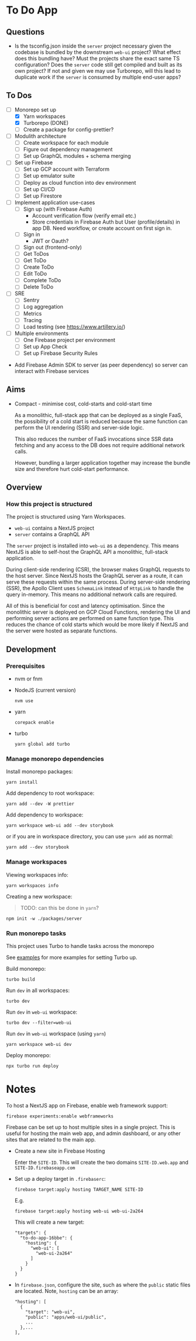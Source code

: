 # To Do App

## Questions

- Is the tsconfig.json inside the `server` project necessary given the codebase is bundled by the
  downstream `web-ui` project? What effect does this bundling have? Must the projects share the
  exact same TS configuration? Does the `server` code still get compiled and built as its own
  project? If not and given we may use Turborepo, will this lead to duplicate work if the `server`
  is consumed by multiple end-user apps?


## To Dos

- [ ] Monorepo set up
  - [x] Yarn workspaces
  - [x] Turborepo (DONE)
  - [ ] Create a package for config-prettier?
- [ ] Modulith architecture
  - [ ] Create workspace for each module
  - [ ] Figure out dependency management
  - [ ] Set up GraphQL modules + schema merging
- [ ] Set up Firebase
  - [ ] Set up GCP account with Terraform 
  - [ ] Set up emulator suite
  - [ ] Deploy as cloud function into dev environment
  - [ ] Set up CI/CD
  - [ ] Set up Firestore
- [ ] Implement application use-cases
  - [ ] Sign up (with Firebase Auth)
    - Account verification flow (verify email etc.)
    - Store credentials in Firebase Auth but User (profile/details)
      in app DB. Need workflow, or create account on first sign in.
  - [ ] Sign in
    - JWT or Oauth?
  - [ ] Sign out (frontend-only)
  - [ ] Get ToDos
  - [ ] Get ToDo
  - [ ] Create ToDo
  - [ ] Edit ToDo
  - [ ] Complete ToDo
  - [ ] Delete ToDo
- [ ] SRE
  - [ ] Sentry
  - [ ] Log aggregation 
  - [ ] Metrics
  - [ ] Tracing
  - [ ] Load testing (see https://www.artillery.io/)
- [ ] Multiple environments
  - [ ] One Firebase project per environment
  - [ ] Set up App Check
  - [ ] Set up Firebase Security Rules

- Add Firebase Admin SDK to server (as peer dependency) so server can interact with Firebase services


## Aims

- Compact - minimise cost, cold-starts and cold-start time

  As a monolithic, full-stack app that can be deployed as a single FaaS, the possibility of a cold
  start is reduced because the same function can perform the UI rendering (SSR) and server-side logic.

  This also reduces the number of FaaS invocations since SSR data fetching and any access to the DB
  does not require additional network calls.

  However, bundling a larger application together may increase the bundle size and therefore hurt
  cold-start performance.

## Overview

### How this project is structured

The project is structured using Yarn Workspaces.

- `web-ui` contains a NextJS project
- `server` contains a GraphQL API

The `server` project is installed into `web-ui` as a dependency. This means NextJS
is able to self-host the GraphQL API a monolithic, full-stack application.

During client-side rendering (CSR), the browser makes GraphQL requests to the host server.
Since NextJS hosts the GraphQL server as a route, it can serve these requests within the same
process. During server-side rendering (SSR), the Apollo Client uses `SchemaLink` instead of
`HttpLink` to handle the query in-memory. This means no additional network calls are required.

All of this is beneficial for cost and latency optimisation. Since the monolithic server is
deployed on GCP Cloud Functions, rendering the UI and performing server actions are performed
on same function type. This reduces the chance of cold starts which would be more likely if
NextJS and the server were hosted as separate functions.

## Development

### Prerequisites

- nvm or fnm

- NodeJS (current version)

  ```
  nvm use
  ```

- yarn

  ```
  corepack enable
  ```

- turbo

  ```
  yarn global add turbo
  ```

### Manage monorepo dependencies

Install monorepo packages:

```
yarn install
```

Add dependency to root workspace:

```
yarn add --dev -W prettier
```

Add dependency to workspace:

```
yarn workspace web-ui add --dev storybook
```

or if you are in workspace directory, you can use `yarn add` as normal:

```
yarn add --dev storybook
```

### Manage workspaces

Viewing workspaces info:

```
yarn workspaces info
```

Creating a new workspace:

> TODO: can this be done in `yarn`?

```
npm init -w ./packages/server
```

### Run monorepo tasks

This project uses Turbo to handle tasks across the monorepo

See [examples](https://github.com/vercel/turbo/tree/main/examples/kitchen-sink) for more examples for setting Turbo up.

Build monorepo:

```
turbo build
```

Run `dev` in all workspaces:

```
turbo dev
```

Run `dev` in `web-ui` workspace:

```
turbo dev --filter=web-ui
```

Run `dev` in `web-ui` workspace (using `yarn`)

```
yarn workspace web-ui dev
```

Deploy monorepo:

```
npx turbo run deploy
```


# Notes

To host a NextJS app on Firebase, enable web framework support:

```
firebase experiments:enable webframeworks
```

Firebase can be set up to host multiple sites in a single project. This is useful for hosting the main web app, 
and admin dashboard, or any other sites that are related to the main app. 

- Create a new site in Firebase Hosting

  Enter the `SITE-ID`. This will create the two domains `SITE-ID.web.app` and `SITE-ID.firebaseapp.com`

- Set up a deploy target in `.firebaserc`:

  ```
  firebase target:apply hosting TARGET_NAME SITE-ID
  ```
  
  E.g.

  ```
  firebase target:apply hosting web-ui web-ui-2a264
  ```

  This will create a new target:

  ```
  "targets": {
    "to-do-app-16bbe": {
      "hosting": {
        "web-ui": [
          "web-ui-2a264"
        ]
      }
    }
  }
  ```
  
- In `firebase.json`, configure the site, such as where the `public` static files are located. Note, `hosting` can be
  an array:
  
  ```
  "hosting": [
    {
      "target": "web-ui",
      "public": "apps/web-ui/public",
      ...
    },...
  ],  
  ```